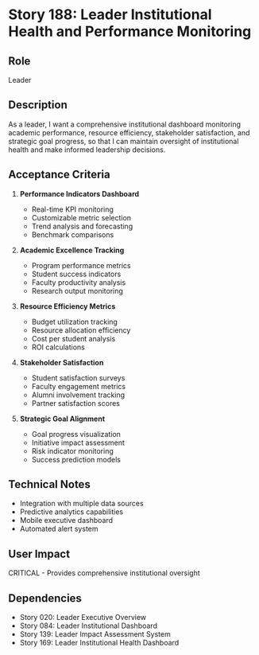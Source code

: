 # Story 188: Leader Institutional Health and Performance Monitoring

## Role
Leader

## Description
As a leader, I want a comprehensive institutional dashboard monitoring academic performance, resource efficiency, stakeholder satisfaction, and strategic goal progress, so that I can maintain oversight of institutional health and make informed leadership decisions.

## Acceptance Criteria
1. **Performance Indicators Dashboard**
   - Real-time KPI monitoring
   - Customizable metric selection
   - Trend analysis and forecasting
   - Benchmark comparisons

2. **Academic Excellence Tracking**
   - Program performance metrics
   - Student success indicators
   - Faculty productivity analysis
   - Research output monitoring

3. **Resource Efficiency Metrics**
   - Budget utilization tracking
   - Resource allocation efficiency
   - Cost per student analysis
   - ROI calculations

4. **Stakeholder Satisfaction**
   - Student satisfaction surveys
   - Faculty engagement metrics
   - Alumni involvement tracking
   - Partner satisfaction scores

5. **Strategic Goal Alignment**
   - Goal progress visualization
   - Initiative impact assessment
   - Risk indicator monitoring
   - Success prediction models

## Technical Notes
- Integration with multiple data sources
- Predictive analytics capabilities
- Mobile executive dashboard
- Automated alert system

## User Impact
CRITICAL - Provides comprehensive institutional oversight

## Dependencies
- Story 020: Leader Executive Overview
- Story 084: Leader Institutional Dashboard
- Story 139: Leader Impact Assessment System
- Story 169: Leader Institutional Health Dashboard